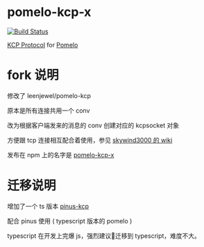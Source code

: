 pomelo-kcp-x
============

[![Build Status][1]][2]

[1]: https://api.travis-ci.org/leenjewel/node-kcp.svg?branch=master
[2]: https://travis-ci.org/leenjewel/node-kcp


[KCP Protocol](https://github.com/skywind3000/kcp) for [Pomelo](https://github.com/NetEase/pomelo)

fork 说明
============

修改了 leenjewel/pomelo-kcp

原本是所有连接共用一个 conv

改为根据客户端发来的消息的 conv 创建对应的 kcpsocket 对象

方便跟 tcp 连接相互配合着使用，参见 [skywind3000 的 wiki](https://github.com/skywind3000/kcp/wiki/Cooperate-With-Tcp-Server)

发布在 npm 上的名字是 [pomelo-kcp-x](https://www.npmjs.com/package/pomelo-kcp-x)

迁移说明
====

增加了一个 ts 版本 [pinus-kcp](https://github.com/bruce48x/pinus-kcp#readme)

配合 pinus 使用 ( typescript 版本的 pomelo )

typescript 在开发上完爆 js，强烈建议迁移到 typescript，难度不大。
